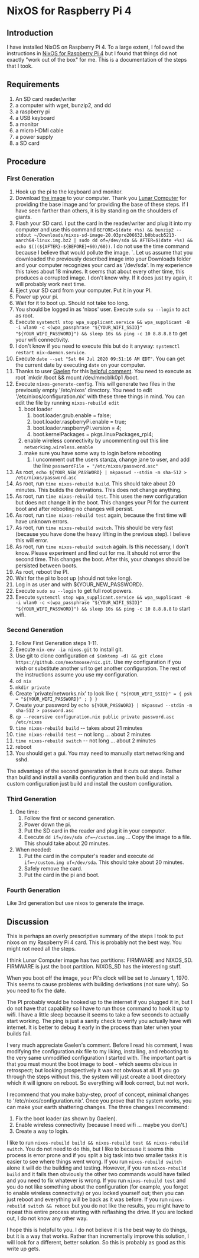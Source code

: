 # NixOS for Raspberry Pi 4

## Introduction

I have installed NixOS on Raspberry Pi 4.
To a large extent, I followed the instructions in [NixOS for Raspberry Pi 4](https://lunar.computer/posts/nixos-image-raspberry-pi-4/)
but I found that things did not exactly "work out of the box" for me.
This is a documentation of the steps that I took.

## Requirements

1. An SD card reader/writer
2. a computer with wget, bunzip2, and dd
3. a raspberry pi
4. a USB keyboard
5. a monitor
6. a micro HDMI cable
7. a power supply
8. a SD card

## Procedure
### First Generation
1. Hook up the pi to the keyboard and monitor.
2. Download [the image](https://data.lunar.computer/nixos-sd-image-20.03pre206632.b0bbacb5213-aarch64-linux.img.bz2) to your computer.  Thank you [Lunar Computer](https://lunar.computer/about/) for providing the base image and for providing the base of these steps.  If I have seen farther than others, it is by standing on the shoulders of giants.
3. Flash your SD card.  I put the card in the reader/writer and plug it into my computer and use this command `BEFORE=$(date +%s) && bunzip2 --stdout ~/Downloads/nixos-sd-image-20.03pre206632.b0bbacb5213-aarch64-linux.img.bz2 | sudo dd of=/dev/sda && AFTER=$(date +%s) && echo $(((${AFTER}-${BEFORE}+60)/60))`.  I do not use the time command because I believe that would pollute the image.
`.  Let us assume that you downloaded the previously described image into your Downloads folder and your computer recognizes your card as '/dev/sda'.  In my experience this takes about 18 minutes.  It seems that about every other time, this produces a corrupted image.  I don't know why.  If it does just try again, it will probably work next time.
4. Eject your SD card from your computer.  Put it in your PI.
5. Power up your pi.
6. Wait for it to boot up.  Should not take too long.
7. You should be logged in as 'nixos' user.  Execute `sudo su --login` to act as root.
8. Execute `systemctl stop wpa_supplicant.service && wpa_supplicant -B -i wlan0 -c <(wpa_passphrase "${YOUR_WIFI_SSID}" "${YOUR_WIFI_PASSWORD}") && sleep 10s && ping -c 10 8.8.8.8` to get your wifi connectivity.
9. I don't know if you need to execute this but do it anyway: `systemctl restart nix-daemon.service`.
10. Execute `date --set "Sat 04 Jul 2020 09:51:16 AM EDT"`.  You can get the current date by executing `date` on your computer.
11. Thanks to user [Gaelen](https://github.com/Gaelan) for this [helpful comment](https://github.com/NixOS/nixpkgs/issues/63720#issuecomment-628858247).  You need to execute as root `mkdir /boot && mount /dev/mmcblk0p1 /boot.
12. Execute `nixos-generate-config`.  This will generate two files in the previously empty '/etc/nixos' directory.  You need to edit '/etc/nixos/configuration.nix' with these three things in mind.  You can edit the file by running `nixos-rebuild edit`
    1. boot loader
       1. boot.loader.grub.enable = false;
       2. boot.loader.raspberryPi.enable = true;
       3. boot.loader.raspberryPi.version = 4;
       4. boot.kernelPackages = pkgs.linuxPackages_rpi4;
    2. enable wireless connectivity by uncommenting out this line `networking.wireless.enable`
    3. make sure you have some way to login before rebooting
       1. I uncomment out the users stanza, change jane to user, and add the line `passwordFile = "/etc/nixos/password.asc"`
13. As root, `echo ${YOUR_NEW_PASSWORD} | mkpasswd --stdin -m sha-512 > /etc/nixos/password.asc`
14. As root, run `time nixos-rebuild build`.  This should take about 20 minutes.  This builds the derivations.  This does not change anything.
15. As root, run `time nixos-rebuild test`.  This uses the new configuration but does not change it in the boot.  This changes your PI for the current boot and after rebooting no changes will persist.
16. As root, run `time nixos-rebuild test` again, because the first time will have unknown errors.
17. As root, run `time nixos-rebuild switch`.  This should be very fast (because you have done the heavy lifting in the previous step).  I believe this will error.
18. As root, run `time nixos-rebuild switch` again.  Is this necessary, I don't know.  Please experiment and find out for me.  It should not error the second time.  This changes the boot.  After this, your changes should be persisted between boots.
19. As root, reboot the PI.
20. Wait for the pi to boot up (should not take long).
21. Log in as user and with ${YOUR_NEW_PASSWORD}.
22. Execute `sudo su --login` to get full root powers.
23. Execute `systemctl stop wpa_supplicant.service && wpa_supplicant -B -i wlan0 -c <(wpa_passphrase "${YOUR_WIFI_SSID}" "${YOUR_WIFI_PASSWORD}") && sleep 10s && ping -c 10 8.8.8.8` to start wifi.


### Second Generation
1. Follow First Generation steps 1-11.
2. Execute `nix-env -ia nixos.git` to install git.
3. Use git to clone configuration `cd $(mktemp -d) && git clone https://github.com/nextmoose/nix.git`.  Use my configuration if you wish or substitute another url to get another configuration.  The rest of the instructions assume you use my configuration.
4. `cd nix`
5. `mkdir private`
6. Create 'private/networks.nix' to look like `{ "${YOUR_WIFI_SSID}" = { psk = "${YOUR_WIFI_PASSWORD}" ; } }`
7. Create your password by `echo ${YOUR_PASSWORD} | mkpasswd --stdin -m sha-512 > password.asc`
8. `cp --recursive configuration.nix public private password.asc /etc/nixos`
9. `time nixos-rebuild build` -- takes about 21 minutes
10. `time nixos-rebuild test` -- not long ... about 2 minutes
11. `time nixos-rebuild switch` -- not long ... about 2 minutes
12. reboot
13. You should get a gui.  You may need to manually start networking and sshd.

The advantage of the second generation is that it cuts out steps.  Rather than build and install a vanilla configuration and then build and install a custom configuration just build and install the custom configuration.

### Third Generation
1. One time:
   1. Follow the first or second generation.
   2. Power down the pi.
   3. Put the SD card in the reader and plug it in your computer.
   4. Execute `dd if=/dev/sda of=~/custom.img` ... Copy the image to a file.  This should take about 20 minutes.
2. When needed:
   1. Put the card in the computer's reader and execute `dd if=~/custom.img of=/dev/sda`.  This should take about 20 minutes.
   2. Safely remove the card.
   3. Put the card in the pi and boot.

### Fourth Generation
Like 3rd generation but use nixos to generate the image.



## Discussion
This is perhaps an overly prescriptive summary of the steps I took to put nixos on my Raspberry Pi 4 card.
This is probably not the best way.
You might not need all the steps.

I think Lunar Computer image has two partitions:  FIRMWARE and NIXOS_SD.
FIRMWARE is just the boot partition.
NIXOS_SD has the interesting stuff.

When you boot off the image, your PI's clock will be set to January 1, 1970.
This seems to cause problems with building derivations (not sure why).
So you need to fix the date.

The PI probably would be hooked up to the internet if you plugged it in, but I do not have that capability so I have to run those command to hook it up to wifi.
I have a little sleep because it seems to take a few seconds to actually start working.
The ping is just a sanity check to verify you actually have wifi internet.
It is better to debug it early in the process than later when your builds fail.

I very much appreciate Gaelen's comment.
Before I read his comment, I was modifying the configuration.nix file to my liking, installing, and rebooting to the very same unmodified configuration I started with.
The important part is that you must mount the boot image to boot - which seems obvious in retrospect; but looking prospectively it was not obvious at all.
If you go through the steps without this, the system will just create a boot directory which it will ignore on reboot.
So everything will look correct, but not work.

I recommend that you make baby-step, proof of concept, minimal changes to '/etc/nixos/configuration.nix'.
Once you prove that the system works, you can make your earth shattering changes.
The three changes I recommend:
1. Fix the boot loader (as shown by Gaelen).
2. Enable wireless connectivity (because I need wifi ... maybe you don't.)
3. Create a way to login.

I like to run `nixos-rebuild build && nixos-rebuild test && nixos-rebuild switch`.
You do not need to do this, but I like to because it seems this process is error prone and if you split a big task into two smaller tasks it is easier to see where things went wrong.
If you run `nixos-rebuild switch` alone it will do the building and testing.
However, if you run `nixos-rebuild build` and it fails then obviously the other two commands would have failed and you need to fix whatever is wrong.
If you run `nixos-rebuild test` and you do not like something about the configuration (for example, you forget to enable wireless connectivity) or you locked yourself out; then you can just reboot and everything will be back as it was before.
If you run `nixos-rebuild switch && reboot` but you do not like the results, you might have to repeat this entire process starting with reflashing the drive.  If you are locked out, I do not know any other way.

I hope this is helpful to you.
I do not believe it is the best way to do things, but it is a way that works.
Rather than incrementally improve this solution, I will look for a different, better solution.
So this is probably as good as this write up gets.
